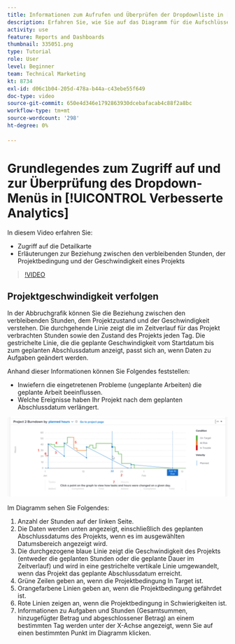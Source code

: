 ```yaml
---
title: Informationen zum Aufrufen und Überprüfen der Dropdownliste in [!UICONTROL Verbesserte Analytics]
description: Erfahren Sie, wie Sie auf das Diagramm für die Aufschlüsselung zugreifen und die Beziehung zwischen den verbleibenden Stunden, dem Projektzustand und der Projektgeschwindigkeit in Workfront verstehen.
activity: use
feature: Reports and Dashboards
thumbnail: 335051.png
type: Tutorial
role: User
level: Beginner
team: Technical Marketing
kt: 8734
exl-id: d06c1b04-205d-478a-b44a-c43ebe55f649
doc-type: video
source-git-commit: 650e4d346e1792863930dcebafacab4c88f2a8bc
workflow-type: tm+mt
source-wordcount: '298'
ht-degree: 0%

---
```


# Grundlegendes zum Zugriff auf und zur Überprüfung des Dropdown-Menüs in [!UICONTROL Verbesserte Analytics]

In diesem Video erfahren Sie:

* Zugriff auf die Detailkarte
* Erläuterungen zur Beziehung zwischen den verbleibenden Stunden, der Projektbedingung und der Geschwindigkeit eines Projekts

>[!VIDEO](https://video.tv.adobe.com/v/335051/?quality=12&learn=on)

## Projektgeschwindigkeit verfolgen

In der Abbruchgrafik können Sie die Beziehung zwischen den verbleibenden Stunden, dem Projektzustand und der Geschwindigkeit verstehen. Die durchgehende Linie zeigt die im Zeitverlauf für das Projekt verbrachten Stunden sowie den Zustand des Projekts jeden Tag. Die gestrichelte Linie, die die geplante Geschwindigkeit vom Startdatum bis zum geplanten Abschlussdatum anzeigt, passt sich an, wenn Daten zu Aufgaben geändert werden.

Anhand dieser Informationen können Sie Folgendes feststellen:

* Inwiefern die eingetretenen Probleme (ungeplante Arbeiten) die geplante Arbeit beeinflussen.
* Welche Ereignisse haben Ihr Projekt nach dem geplanten Abschlussdatum verlängert.

![Ein Bild mit einer Aufschlüsselungsgrafik mit Zahlen zu den unten beschriebenen Bereichen](assets/section-2-9.png)

Im Diagramm sehen Sie Folgendes:

1. Anzahl der Stunden auf der linken Seite.
1. Die Daten werden unten angezeigt, einschließlich des geplanten Abschlussdatums des Projekts, wenn es im ausgewählten Datumsbereich angezeigt wird.
1. Die durchgezogene blaue Linie zeigt die Geschwindigkeit des Projekts (entweder die geplanten Stunden oder die geplante Dauer im Zeitverlauf) und wird in eine gestrichelte vertikale Linie umgewandelt, wenn das Projekt das geplante Abschlussdatum erreicht.
1. Grüne Zeilen geben an, wenn die Projektbedingung In Target ist.
1. Orangefarbene Linien geben an, wenn die Projektbedingung gefährdet ist.
1. Rote Linien zeigen an, wenn die Projektbedingung in Schwierigkeiten ist.
1. Informationen zu Aufgaben und Stunden (Gesamtsummen, hinzugefügter Betrag und abgeschlossener Betrag) an einem bestimmten Tag werden unter der X-Achse angezeigt, wenn Sie auf einen bestimmten Punkt im Diagramm klicken.
